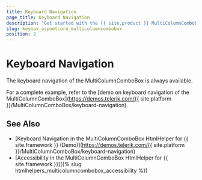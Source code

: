 ```yaml
---
title: Keyboard Navigation
page_title: Keyboard Navigation
description: "Get started with the {{ site.product }} MultiColumnComboBox and learn about the accessibility support it provides through its keyboard navigation functionality."
slug: keynav_aspnetcore_multicolumncombobox
position: 2
---
```


# Keyboard Navigation

The keyboard navigation of the MultiColumnComboBox is always available.

For a complete example, refer to the [demo on keyboard navigation of the MultiColumnComboBox](https://demos.telerik.com/{{ site.platform }}/MultiColumnComboBox/keyboard-navigation).

## See Also

* [Keyboard Navigation in the MultiColumnComboBox HtmlHelper for {{ site.framework }} (Demo)](https://demos.telerik.com/{{ site.platform }}/MultiColumnComboBox/keyboard-navigation)
* [Accessibility in the MultiColumnComboBox HtmlHelper for {{ site.framework }}]({% slug htmlhelpers_multicolumncombobox_accessibility %})
